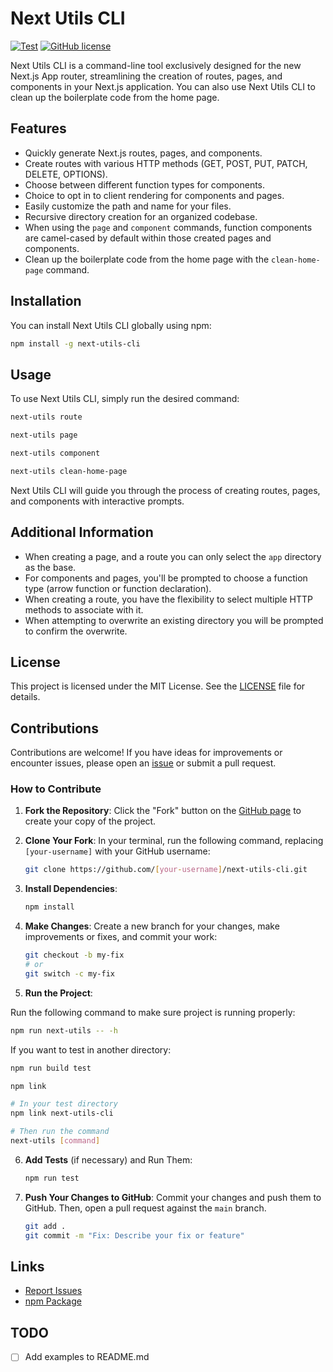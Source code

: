 # Next Utils CLI

[![Test](https://github.com/bocarw121/next-utils-cli/actions/workflows/test.yml/badge.svg)](https://github.com/bocarw121/next-utils-cli/actions/workflows/test.yml) [![GitHub license](https://img.shields.io/badge/license-MIT-blue.svg)](https://github.com/bocarw121/next-utils-cli/blob/main/LICENCE)

Next Utils CLI is a command-line tool exclusively designed for the new Next.js App router, streamlining the creation of routes, pages, and components in your Next.js application. You can also use Next Utils CLI to clean up the boilerplate code from the home page.

## Features

- Quickly generate Next.js routes, pages, and components.
- Create routes with various HTTP methods (GET, POST, PUT, PATCH, DELETE, OPTIONS).
- Choose between different function types for components.
- Choice to opt in to client rendering for components and pages.
- Easily customize the path and name for your files.
- Recursive directory creation for an organized codebase.
- When using the `page` and `component` commands, function components are camel-cased by default within those created pages and components.
- Clean up the boilerplate code from the home page with the `clean-home-page` command.

## Installation

You can install Next Utils CLI globally using npm:

```bash
npm install -g next-utils-cli
```

## Usage

To use Next Utils CLI, simply run the desired command:

```bash
next-utils route
```

```bash
next-utils page
```

```bash
next-utils component
```

```bash
next-utils clean-home-page
```

Next Utils CLI will guide you through the process of creating routes, pages, and components with interactive prompts.

## Additional Information

- When creating a page, and a route you can only select the `app` directory as the base.
- For components and pages, you'll be prompted to choose a function type (arrow function or function declaration).
- When creating a route, you have the flexibility to select multiple HTTP methods to associate with it.
- When attempting to overwrite an existing directory you will be prompted to confirm the overwrite.

## License

This project is licensed under the MIT License. See the [LICENSE](/LICENSE) file for details.

## Contributions

Contributions are welcome! If you have ideas for improvements or encounter issues, please open an [issue](https://github.com/bocarw121/next-utils-cli/issues) or submit a pull request.

### How to Contribute

1. **Fork the Repository**: Click the "Fork" button on the [GitHub page](https://github.com/bocarw121/next-utils-cli) to create your copy of the project.

2. **Clone Your Fork**: In your terminal, run the following command, replacing `[your-username]` with your GitHub username:

   ```bash
   git clone https://github.com/[your-username]/next-utils-cli.git
   ```

3. **Install Dependencies**:

   ```bash
   npm install
   ```

4. **Make Changes**: Create a new branch for your changes, make improvements or fixes, and commit your work:

   ```bash
   git checkout -b my-fix
   # or
   git switch -c my-fix
   ```

5. **Run the Project**:

Run the following command to make sure project is running properly:

```bash
npm run next-utils -- -h
```

If you want to test in another directory:

```bash
npm run build test

npm link

# In your test directory
npm link next-utils-cli

# Then run the command
next-utils [command]
```

6. **Add Tests** (if necessary) and Run Them:

   ```bash
   npm run test
   ```

7. **Push Your Changes to GitHub**: Commit your changes and push them to GitHub. Then, open a pull request against the `main` branch.

   ```bash
   git add .
   git commit -m "Fix: Describe your fix or feature"
   ```

## Links

- [Report Issues](https://github.com/bocarw121/next-utils-cli/issues)
- [npm Package](https://www.npmjs.com/package/next-utils-cli)

## TODO

- [ ] Add examples to README.md
